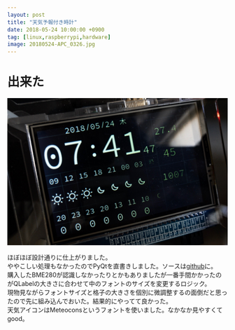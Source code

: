 ```yaml
---
layout: post
title: "天気予報付き時計"
date: 2018-05-24 10:00:00 +0900
tag: [linux,raspberrypi,hardware]
image: 20180524-APC_0326.jpg
---
```


# 出来た
![img](/assets/photos/20180524-APC_0326.jpg)

ほぼほぼ設計通りに仕上がりました。  
ややこしい処理もなかったのでPyQtを直書きしました。ソースは[github](https://github.com/marksard/ClockWithWeatherForecast)に。  
購入したBME280が認識しなかったりとかもありましたが一番手間かかったのがQLabelの大きさに合わせて中のフォントのサイズを変更するロジック。  
現物見ながらフォントサイズと格子の大きさを個別に微調整するの面倒だと思ったので先に組み込んでおいた。結果的にやってて良かった。  
天気アイコンはMeteoconsというフォントを使いました。なかなか見やすくてgood。  

